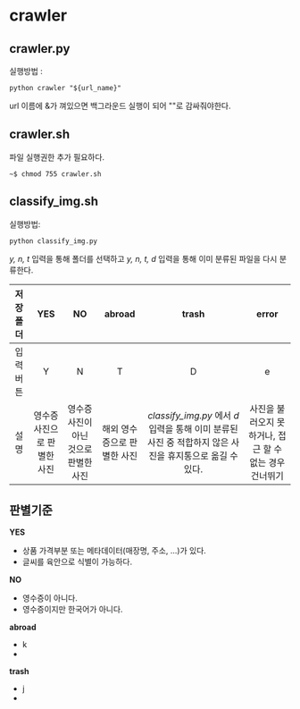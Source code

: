 # crawler
## crawler.py
실행방법 :

	python crawler "${url_name}"
url 이름에 &가 껴있으면 백그라운드 실행이 되어 ""로 감싸줘야한다.

## crawler.sh
파일 실행권한 추가 필요하다.

	~$ chmod 755 crawler.sh


## classify_img.sh
실행방법:

	python classify_img.py

_y, n, t_ 입력을 통해 폴더를 선택하고 _y, n, t, d_ 입력을 통해 이미 분류된 파일을 다시 분류한다.


|저장 폴더|YES|NO|abroad|trash|error|
|:---:|:---:|:---:|:---:|:---:|:---:|
|입력 버튼| Y | N | T | D |e|
|설명|영수증 사진으로 판별한 사진|영수증 사진이 아닌 것으로 판별한 사진|해외 영수증으로 판별한 사진|_classify_img.py_ 에서 _d_ 입력을 통해 이미 분류된 사진 중 적합하지 않은 사진을 휴지통으로 옮길 수 있다.|사진을 불러오지 못하거나, 접근 할 수 없는 경우 건너뛰기


## 판별기준
__YES__
* 상품 가격부분 또는 메타데이터(매장명, 주소, ...)가 있다.
* 글씨를 육안으로 식별이 가능하다.

__NO__
* 영수증이 아니다.
* 영수증이지만 한국어가 아니다.

__abroad__
* k
*

__trash__
* j
*
